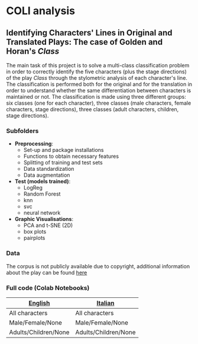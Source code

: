 # COLI analysis  
## Identifying Characters' Lines in Original and Translated Plays: The case of Golden and Horan's *Class*  

The main task of this project is to solve a multi-class classification problem in order to correctly identify the five characters (plus the stage directions) of the play *Class* through the stylometric analysis of each character's line. The classification is performed both for the original and for the translation in order to understand whether the same differentiation between characters is maintained or not. The classification is made using three different groups: six classes (one for each character), three classes (male characters, female characters, stage directions), three classes (adult characters, children, stage directions).

### Subfolders

* __Preprocessing__:
  * Set-up and package installations
  * Functions to obtain necessary features
  * Splitting of training and test sets
  * Data standardization
  * Data augmentation
* __Test (models trained)__: 
  * LogReg
  * Random Forest
  * knn
  * svc
  * neural network
* __Graphic Visualisations__:
  * PCA and t-SNE (2D)
  * box plots 
  * pairplots
  
### Data

The corpus is not publicly available due to copyright, additional information about the play can be found [here](https://www.nickhernbooks.co.uk/class)


### Full code (Colab Notebooks)

| [English](https://colab.research.google.com/drive/1Gd9Wec9k9CbpPfeQbj7OFNjCxrc48eCQ?usp=sharing) | [Italian](https://colab.research.google.com/drive/1WbrqXStHXht6PF1kvQktL21C-_WaWXZy?usp=sharing) |
|----|----|
|All characters|All characters|
|Male/Female/None|Male/Female/None|
|Adults/Children/None|Adults/Children/None|
